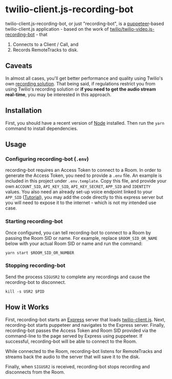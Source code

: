 twilio-client.js-recording-bot
=============================

twilio-client.js-recording-bot, or just "recording-bot", is a
[puppeteer](https://github.com/GoogleChrome/puppeteer)-based twilio-client.js application - based on the work of
[twilio/twilio-video.js-recording-bot](https://github.com/twilio/twilio-video.js-recording-bot) - that

1. Connects to a Client / Call, and
2. Records RemoteTracks to disk.

Caveats
-------

In almost all cases, you'll get better performance and quality using Twilio's own [recording solution](https://www.twilio.com/docs/voice/tutorials/how-to-record-phone-calls).
That being said, if regulations restrict you from using Twilio's recording
solution or **if you need to get the audio stream real-time**, you may be interested in this
approach.

Installation
------------

First, you should have a recent version of [Node](https://nodejs.org/en)
installed. Then run the `yarn` command to install dependencies.

Usage
-----

### Configuring recording-bot (`.env`)

recording-bot requires an Access Token to connect to a Room. In order to
generate the Access Token, you need to provide a `.env` file. An example is
included in this project under `.env.template`. Copy this file, and provide your
own `ACCOUNT_SID`, `API_KEY_SID`, `API_KEY_SECRET`, `APP_SID` and `IDENTITY` values.
You also need an already set-up voice endpoint linked to your `APP_SID` ([Tutorial](https://www.twilio.com/docs/voice/client/tutorials/outgoing-calls)), you may add the code directly to this express server but you will need to expose it to the internet - which is not my intended use case.

### Starting recording-bot

Once configured, you can tell recording-bot to connect to a Room by passing the
Room SID or name. For example, replace `$ROOM_SID_OR_NAME` below with your
actual Room SID or name and run the command:

```
yarn start $ROOM_SID_OR_NUMBER
```

### Stopping recording-bot

Send the process `SIGUSR2` to complete any recordings and cause the
recording-bot to disconnect.

```
kill -s USR2 $PID
```

How it Works
------------

First, recording-bot starts an [Express](https://expressjs.com/) server that
loads [twilio-client.js](http://github.com/twilio/twilio-client.js). Next,
recording-bot starts puppeteer and navigates to the Express server. Finally,
recording-bot passes the Access Token and Room SID provided via the command-line
to the page served by Express using puppeteer. If successful, recording-bot will
be able to connect to the Room.

While connected to the Room, recording-bot listens for RemoteTracks and streams back the audio to the server that will save it to the disk.

Finally, when `SIGUSR2` is received, recording-bot stops recording and
disconnects from the Room.
